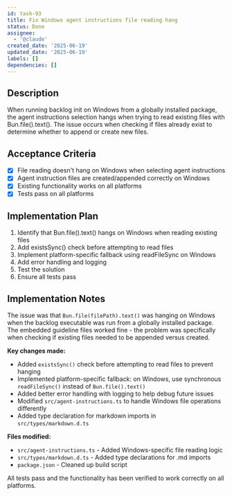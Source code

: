 ```yaml
---
id: task-93
title: Fix Windows agent instructions file reading hang
status: Done
assignee:
  - '@claude'
created_date: '2025-06-19'
updated_date: '2025-06-19'
labels: []
dependencies: []
---
```


## Description

When running backlog init on Windows from a globally installed package, the agent instructions selection hangs when trying to read existing files with Bun.file().text(). The issue occurs when checking if files already exist to determine whether to append or create new files.

## Acceptance Criteria

- [x] File reading doesn't hang on Windows when selecting agent instructions
- [x] Agent instruction files are created/appended correctly on Windows
- [x] Existing functionality works on all platforms
- [x] Tests pass on all platforms

## Implementation Plan

1. Identify that Bun.file().text() hangs on Windows when reading existing files
2. Add existsSync() check before attempting to read files
3. Implement platform-specific fallback using readFileSync on Windows
4. Add error handling and logging
5. Test the solution
6. Ensure all tests pass

## Implementation Notes

The issue was that `Bun.file(filePath).text()` was hanging on Windows when the backlog executable was run from a globally installed package. The embedded guideline files worked fine - the problem was specifically when checking if existing files needed to be appended versus created.

**Key changes made:**
- Added `existsSync()` check before attempting to read files to prevent hanging
- Implemented platform-specific fallback: on Windows, use synchronous `readFileSync()` instead of `Bun.file().text()` 
- Added better error handling with logging to help debug future issues
- Modified `src/agent-instructions.ts` to handle Windows file operations differently
- Added type declaration for markdown imports in `src/types/markdown.d.ts`

**Files modified:**
- `src/agent-instructions.ts` - Added Windows-specific file reading logic
- `src/types/markdown.d.ts` - Added type declarations for .md imports
- `package.json` - Cleaned up build script

All tests pass and the functionality has been verified to work correctly on all platforms.
